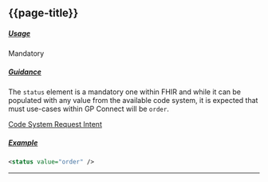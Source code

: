 ## {{page-title}}

<h5><ins>Usage</ins></h5>

<span class="mro-circle mandatory" title="Mandatory"></span> Mandatory


<h5><ins>Guidance</ins></h5>

The `status` element is a mandatory one within FHIR and while it can be populated with any value from the available code system, it is expected that must use-cases within GP Connect will be `order`.

<i class="fa fa-link"></i> [Code System Request Intent](http://hl7.org/fhir/R4B/valueset-request-intent.html)

<h5><ins>Example</ins></h5>

```xml
<status value="order" />
```

---